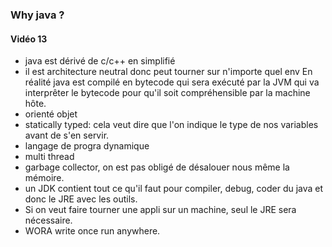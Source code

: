 ### Why java ? 
#### Vidéo 13
- java est dérivé de c/c++ en simplifié
- il est architecture neutral donc peut tourner sur n'importe quel env
En réalité java est compilé en bytecode qui sera exécuté par la JVM qui va interprêter le bytecode pour qu'il soit compréhensible
par la machine hôte.
- orienté objet
- statically typed: cela veut dire que l'on indique le type de nos variables avant de s'en servir.
- langage de progra dynamique
- multi thread
- garbage collector, on est pas obligé de désalouer nous même la mémoire.
- un JDK contient tout ce qu'il faut pour compiler, debug, coder du java et donc le JRE avec les outils.
- Si on veut faire tourner une appli sur un machine, seul le JRE sera nécessaire.
- WORA write once run anywhere.